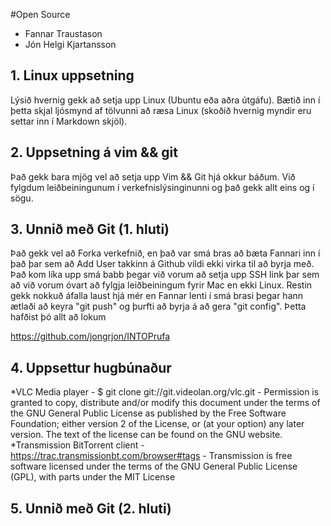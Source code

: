 #Open Source

* Fannar Traustason
* Jón Helgi Kjartansson

## 1. Linux uppsetning

Lýsið hvernig gekk að setja upp Linux (Ubuntu eða aðra útgáfu). Bætið inn í þetta skjal ljósmynd af tölvunni að ræsa Linux (skoðið hvernig myndir eru settar inn í Markdown skjöl).

## 2. Uppsetning á vim && git

Það gekk bara mjög vel að setja upp Vim && Git hjá okkur báðum. Við fylgdum leiðbeiningunum í verkefnislýsinginunni og það gekk allt eins og í sögu.
## 3. Unnið með Git (1. hluti)

Það gekk vel að Forka verkefnið, en það var smá bras að bæta Fannari inn í það þar sem að Add User takkinn á Github vildi ekki virka til að byrja með. Það kom líka upp smá babb þegar við vorum að setja upp SSH link þar sem að við vorum óvart að fylgja leiðbeiningum fyrir Mac en ekki Linux. Restin gekk nokkuð áfalla laust hjá mér en Fannar lenti í smá brasi þegar hann ætlaði að keyra "git push" og þurfti að byrja á að gera "git config". Þetta hafðist þó allt að lokum

<https://github.com/jongrjon/INTOPrufa>

## 4. Uppsettur hugbúnaður

*VLC Media player - $ git clone git://git.videolan.org/vlc.git - Permission is granted to copy, distribute and/or modify this document under the terms of the GNU General Public License as published by the Free Software Foundation; either version 2 of the License, or (at your option) any later version. The text of the license can be found on the GNU website.
*Transmission BitTorrent client -<https://trac.transmissionbt.com/browser#tags> - Transmission is free software licensed under the terms of the GNU General Public License (GPL), with parts under the MIT License
## 5. Unnið með Git (2. hluti)
